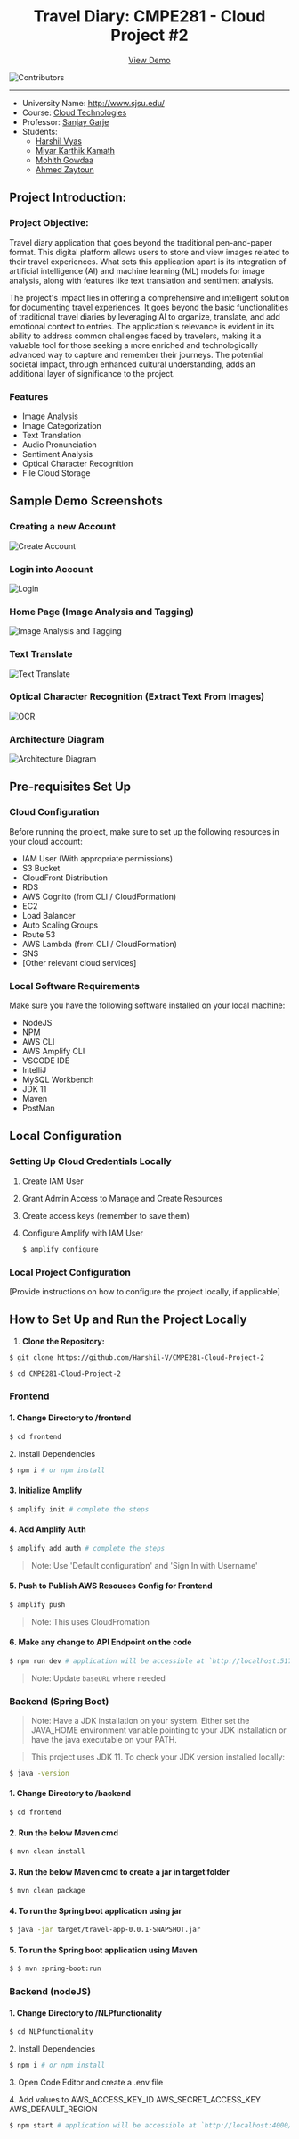 <div align="center">
 
  <h1 align="center">Travel Diary: CMPE281 -  Cloud Project #2 </h1>

  <p align="center">
    <a href="http://travel.karthikkamath.com/">View Demo</a>
  </p>
</div>


![Contributors](https://img.shields.io/github/contributors/Harshil-V/CMPE281-Cloud-Project-2?color=dark-green) 

---

*	University Name: http://www.sjsu.edu/ 
*	Course: [Cloud Technologies](https://catalog.sjsu.edu/preview_course_nopop.php?catoid=13&coid=116077)
*	Professor: [Sanjay Garje](https://www.linkedin.com/in/sanjaygarje/)
*	Students: 
    - [Harshil Vyas](https://www.linkedin.com/in/harshil-vyas/)
    - [Miyar Karthik Kamath](https://www.linkedin.com/in/mkarthikkamath/)
    - [Mohith Gowdaa]()
    - [Ahmed Zaytoun](https://www.linkedin.com/in/ahmed-zaytoun-67825321/)
    

## Project Introduction:
### Project Objective:

Travel diary application that goes beyond the traditional pen-and-paper format. This digital platform allows users to store and view images related to their travel experiences. What sets this application apart is its integration of artificial  intelligence (AI) and machine learning (ML) models for image analysis, along with features like text translation and sentiment analysis.

The project's impact lies in offering a comprehensive and intelligent solution for documenting travel experiences. It goes beyond the basic functionalities of traditional travel diaries by leveraging AI to organize, translate, and add emotional context to entries. The application's relevance is evident in its ability to address common challenges faced by travelers, making it a valuable tool for those seeking a more enriched and technologically advanced way to capture and remember their journeys. The potential societal impact, through enhanced cultural understanding, adds an additional layer of significance to the project.


### Features
- Image Analysis
- Image Categorization
- Text Translation
- Audio Pronunciation
- Sentiment Analysis
- Optical Character Recognition
- File Cloud Storage

## Sample Demo Screenshots

### Creating a new Account
![Create Account](screenshots/Signup.png)

### Login into Account
![Login](screenshots/Login.png)

### Home Page (Image Analysis and Tagging)
![Image Analysis and Tagging](screenshots/HomePage.png)

### Text Translate
![Text Translate](screenshots/Translate.png)

### Optical Character Recognition (Extract Text From Images)
![OCR](screenshots/OCR.png)

### Architecture Diagram
![Architecture Diagram](screenshots/AWS_ARCH.jpg)

## Pre-requisites Set Up

### Cloud Configuration
Before running the project, make sure to set up the following resources in your cloud account:

- IAM User (With appropriate permissions)
- S3 Bucket
- CloudFront Distribution
- RDS
- AWS Cognito (from CLI / CloudFormation)
- EC2
- Load Balancer
- Auto Scaling Groups
- Route 53
- AWS Lambda (from CLI / CloudFormation) 
- SNS
- [Other relevant cloud services]

### Local Software Requirements
Make sure you have the following software installed on your local machine:

- NodeJS
- NPM 
- AWS CLI
- AWS Amplify CLI
- VSCODE IDE 
- IntelliJ
- MySQL Workbench
- JDK 11
- Maven
- PostMan

## Local Configuration

### Setting Up Cloud Credentials Locally
1. Create IAM User 
2. Grant Admin Access to Manage and Create Resources
3. Create access keys (remember to save them)
4. Configure Amplify with IAM User 

    ```bash
    $ amplify configure
    ```

### Local Project Configuration
[Provide instructions on how to configure the project locally, if applicable]

## How to Set Up and Run the Project Locally

1. **Clone the Repository:**

```bash
$ git clone https://github.com/Harshil-V/CMPE281-Cloud-Project-2

$ cd CMPE281-Cloud-Project-2
```

### Frontend
<h4>1. Change Directory to /frontend</h4>

```bash
$ cd frontend
```

<h34>2. Install Dependencies</h34> 

```bash
$ npm i # or npm install
```

<h4>3. Initialize Amplify</h4>

```bash
$ amplify init # complete the steps
```

<h4>4. Add Amplify Auth</h4>

```bash
$ amplify add auth # complete the steps
```
> Note: Use 'Default configuration' and 'Sign In with Username'

<h4>5. Push to Publish AWS Resouces Config for Frontend</h4>

```bash
$ amplify push 
```
> Note: This uses CloudFromation

<h4>6. Make any change to API Endpoint on the code</h4>

```bash
$ npm run dev # application will be accessible at `http://localhost:5173/``
```
> Note: Update `baseURL` where needed


### Backend (Spring Boot) 

> Note: Have a JDK installation on your system. Either set the JAVA_HOME environment variable pointing to your JDK installation or have the java executable on your PATH.

> This project uses JDK 11. To check your JDK version installed locally:

```bash
$ java -version
```

<h4>1. Change Directory to /backend</h4>

```bash
$ cd frontend
```

<h4>2. Run the below Maven cmd </h4>

```bash
$ mvn clean install
```

<h4>3. Run the below Maven cmd to create a jar in target folder</h4>

```bash
$ mvn clean package
```

<h4>4. To run the Spring boot application using jar </h4>

```bash
$ java -jar target/travel-app-0.0.1-SNAPSHOT.jar
```

<h4>5. To run the Spring boot application using Maven </h4>

```bash
$ $ mvn spring-boot:run
```

### Backend (nodeJS)
<h4>1. Change Directory to /NLPfunctionality</h4>

```bash
$ cd NLPfunctionality
```

<h34>2. Install Dependencies</h34> 

```bash
$ npm i # or npm install
```

<h35>3. Open Code Editor and create a .env file</h35> 

<h36>4. Add values to 
AWS_ACCESS_KEY_ID 
AWS_SECRET_ACCESS_KEY 
AWS_DEFAULT_REGION</h36> 

```bash
$ npm start # application will be accessible at `http://localhost:4000/`
```
